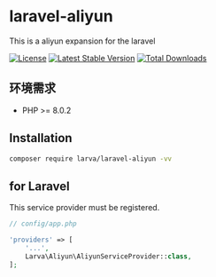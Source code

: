# laravel-aliyun

This is a aliyun expansion for the laravel

[![License](https://poser.pugx.org/larva/laravel-aliyun/license.svg)](https://packagist.org/packages/larva/laravel-aliyun)
[![Latest Stable Version](https://poser.pugx.org/larva/laravel-aliyun/v/stable.png)](https://packagist.org/packages/larva/laravel-aliyun)
[![Total Downloads](https://poser.pugx.org/larva/laravel-aliyun/downloads.png)](https://packagist.org/packages/larva/laravel-aliyun)

## 环境需求

- PHP >= 8.0.2

## Installation

```bash
composer require larva/laravel-aliyun -vv
```

## for Laravel

This service provider must be registered.

```php
// config/app.php

'providers' => [
    '...',
    Larva\Aliyun\AliyunServiceProvider::class,
];
```
